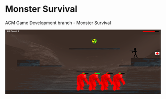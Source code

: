 # Monster Survival
ACM Game Development branch - Monster Survival


![Game View](https://github.com/jesusdrodriguez/Monster_Survival/blob/master/Assets/Sprites/featured.png)
